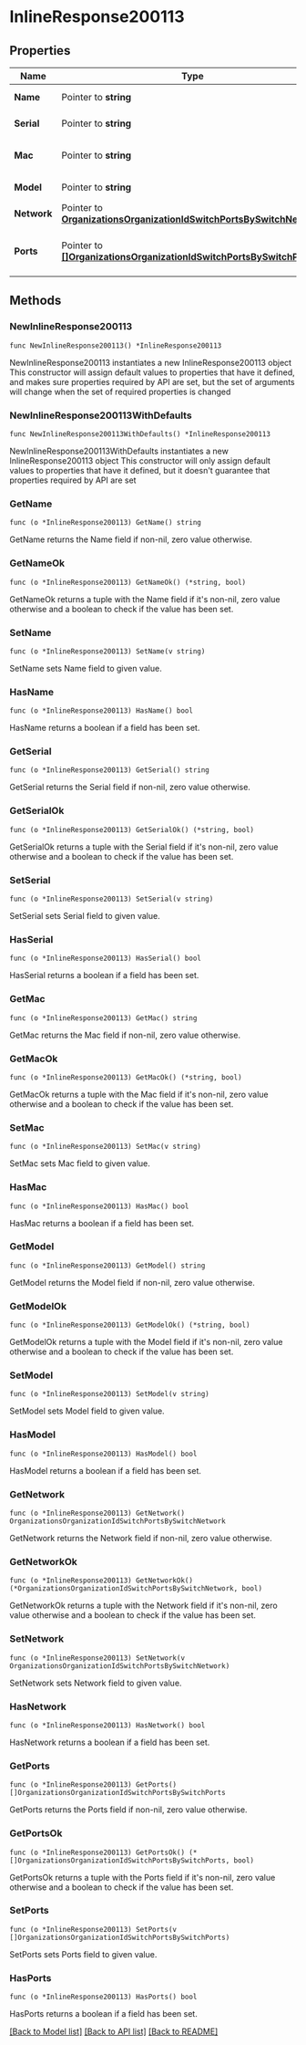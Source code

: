 # InlineResponse200113

## Properties

Name | Type | Description | Notes
------------ | ------------- | ------------- | -------------
**Name** | Pointer to **string** | Name of the switch | [optional] 
**Serial** | Pointer to **string** | Serial of the switch | [optional] 
**Mac** | Pointer to **string** | MAC address of the switch | [optional] 
**Model** | Pointer to **string** | Model of the switch | [optional] 
**Network** | Pointer to [**OrganizationsOrganizationIdSwitchPortsBySwitchNetwork**](OrganizationsOrganizationIdSwitchPortsBySwitchNetwork.md) |  | [optional] 
**Ports** | Pointer to [**[]OrganizationsOrganizationIdSwitchPortsBySwitchPorts**](OrganizationsOrganizationIdSwitchPortsBySwitchPorts.md) | Ports belonging to the switch | [optional] 

## Methods

### NewInlineResponse200113

`func NewInlineResponse200113() *InlineResponse200113`

NewInlineResponse200113 instantiates a new InlineResponse200113 object
This constructor will assign default values to properties that have it defined,
and makes sure properties required by API are set, but the set of arguments
will change when the set of required properties is changed

### NewInlineResponse200113WithDefaults

`func NewInlineResponse200113WithDefaults() *InlineResponse200113`

NewInlineResponse200113WithDefaults instantiates a new InlineResponse200113 object
This constructor will only assign default values to properties that have it defined,
but it doesn't guarantee that properties required by API are set

### GetName

`func (o *InlineResponse200113) GetName() string`

GetName returns the Name field if non-nil, zero value otherwise.

### GetNameOk

`func (o *InlineResponse200113) GetNameOk() (*string, bool)`

GetNameOk returns a tuple with the Name field if it's non-nil, zero value otherwise
and a boolean to check if the value has been set.

### SetName

`func (o *InlineResponse200113) SetName(v string)`

SetName sets Name field to given value.

### HasName

`func (o *InlineResponse200113) HasName() bool`

HasName returns a boolean if a field has been set.

### GetSerial

`func (o *InlineResponse200113) GetSerial() string`

GetSerial returns the Serial field if non-nil, zero value otherwise.

### GetSerialOk

`func (o *InlineResponse200113) GetSerialOk() (*string, bool)`

GetSerialOk returns a tuple with the Serial field if it's non-nil, zero value otherwise
and a boolean to check if the value has been set.

### SetSerial

`func (o *InlineResponse200113) SetSerial(v string)`

SetSerial sets Serial field to given value.

### HasSerial

`func (o *InlineResponse200113) HasSerial() bool`

HasSerial returns a boolean if a field has been set.

### GetMac

`func (o *InlineResponse200113) GetMac() string`

GetMac returns the Mac field if non-nil, zero value otherwise.

### GetMacOk

`func (o *InlineResponse200113) GetMacOk() (*string, bool)`

GetMacOk returns a tuple with the Mac field if it's non-nil, zero value otherwise
and a boolean to check if the value has been set.

### SetMac

`func (o *InlineResponse200113) SetMac(v string)`

SetMac sets Mac field to given value.

### HasMac

`func (o *InlineResponse200113) HasMac() bool`

HasMac returns a boolean if a field has been set.

### GetModel

`func (o *InlineResponse200113) GetModel() string`

GetModel returns the Model field if non-nil, zero value otherwise.

### GetModelOk

`func (o *InlineResponse200113) GetModelOk() (*string, bool)`

GetModelOk returns a tuple with the Model field if it's non-nil, zero value otherwise
and a boolean to check if the value has been set.

### SetModel

`func (o *InlineResponse200113) SetModel(v string)`

SetModel sets Model field to given value.

### HasModel

`func (o *InlineResponse200113) HasModel() bool`

HasModel returns a boolean if a field has been set.

### GetNetwork

`func (o *InlineResponse200113) GetNetwork() OrganizationsOrganizationIdSwitchPortsBySwitchNetwork`

GetNetwork returns the Network field if non-nil, zero value otherwise.

### GetNetworkOk

`func (o *InlineResponse200113) GetNetworkOk() (*OrganizationsOrganizationIdSwitchPortsBySwitchNetwork, bool)`

GetNetworkOk returns a tuple with the Network field if it's non-nil, zero value otherwise
and a boolean to check if the value has been set.

### SetNetwork

`func (o *InlineResponse200113) SetNetwork(v OrganizationsOrganizationIdSwitchPortsBySwitchNetwork)`

SetNetwork sets Network field to given value.

### HasNetwork

`func (o *InlineResponse200113) HasNetwork() bool`

HasNetwork returns a boolean if a field has been set.

### GetPorts

`func (o *InlineResponse200113) GetPorts() []OrganizationsOrganizationIdSwitchPortsBySwitchPorts`

GetPorts returns the Ports field if non-nil, zero value otherwise.

### GetPortsOk

`func (o *InlineResponse200113) GetPortsOk() (*[]OrganizationsOrganizationIdSwitchPortsBySwitchPorts, bool)`

GetPortsOk returns a tuple with the Ports field if it's non-nil, zero value otherwise
and a boolean to check if the value has been set.

### SetPorts

`func (o *InlineResponse200113) SetPorts(v []OrganizationsOrganizationIdSwitchPortsBySwitchPorts)`

SetPorts sets Ports field to given value.

### HasPorts

`func (o *InlineResponse200113) HasPorts() bool`

HasPorts returns a boolean if a field has been set.


[[Back to Model list]](../README.md#documentation-for-models) [[Back to API list]](../README.md#documentation-for-api-endpoints) [[Back to README]](../README.md)


